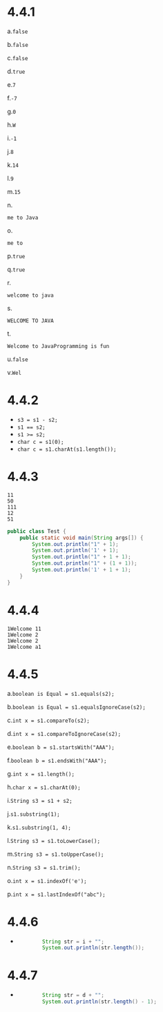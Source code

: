 # 4.4.1

a.`false`

b.`false`

c.`false`

d.`true`

e.`7`

f.`-7`

g.`0`

h.`W`

i.`-1`

j.`8`

k.`14`

l.`9`

m.`15`

n.

```
me to Java
```

o. 

```
me to 
```

p.`true`

q.`true`

r.

```
welcome to java
```

s.

```
WELCOME TO JAVA
```

t.

```
Welcome to JavaProgramming is fun
```

u.`false`

v.`Wel`

# 4.4.2

- `s3 = s1 - s2;`
- `s1 == s2;`
- `s1 >= s2;`
- `char c = s1(0);`
- `char c = s1.charAt(s1.length());`

# 4.4.3

```
11
50
111
12
51
```

```java
public class Test {
    public static void main(String args[]) {
        System.out.println("1" + 1);
        System.out.println('1' + 1);
        System.out.println("1" + 1 + 1);
        System.out.println("1" + (1 + 1));
        System.out.println('1' + 1 + 1);
    }
}
```

# 4.4.4

```
1Welcome 11
1Welcome 2
1Welcome 2
1Welcome a1
```

# 4.4.5

a.`boolean is Equal = s1.equals(s2);`

b.``boolean is Equal = s1.equalsIgnoreCase(s2);``

c.`int x = s1.compareTo(s2);`

d.`int x = s1.compareToIgnoreCase(s2);`

e.`boolean b = s1.startsWith("AAA");`

f.`boolean b = s1.endsWith("AAA");`

g.`int x = s1.length();`

h.`char x = s1.charAt(0);`

i.`String s3 = s1 + s2;`

j.`s1.substring(1);`

k.`s1.substring(1, 4);`

l.`String s3 = s1.toLowerCase();`

m.``String s3 = s1.toUpperCase();``

n.`String s3 = s1.trim();`

o.`int x = s1.indexOf('e');`

p.`int x = s1.lastIndexOf("abc");`

# 4.4.6

- ```java
          String str = i + "";
          System.out.println(str.length());
  ```

# 4.4.7

- ```java
          String str = d + "";
          System.out.println(str.length() - 1);
  ```

  